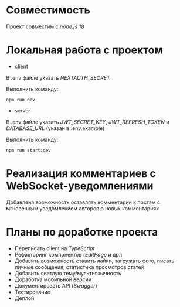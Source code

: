 # Совместимость

Проект совместим с *node.js 18*

# Локальная работа с проектом

- client

В .env файле указать *NEXTAUTH_SECRET*

Выполнить команду:

```
npm run dev
```

- server

В .env файле указать *JWT_SECRET_KEY*, *JWT_REFRESH_TOKEN* и *DATABASE_URL* (указан в .env.example)

Выполнить команду:

```
npm run start:dev
```

# Реализация комментариев с WebSocket-уведомлениями

Добавлена возможность оставлять комментарии к постам с мгновенным уведомлением авторов о новых комментариях

# Планы по доработке проекта

- Переписать client на *TypeScript*
- Рефакторинг компонентов (*EditPage* и др.)
- Добавить возможность ставить лайки, загружать фото, писать личные сообщения, статистика просмотров статей
- Добавить светлую тему/мультиязычность
- Доработка мобильной версии
- Документировать API (*Swagger*)
- Тестирование
- Деплой
